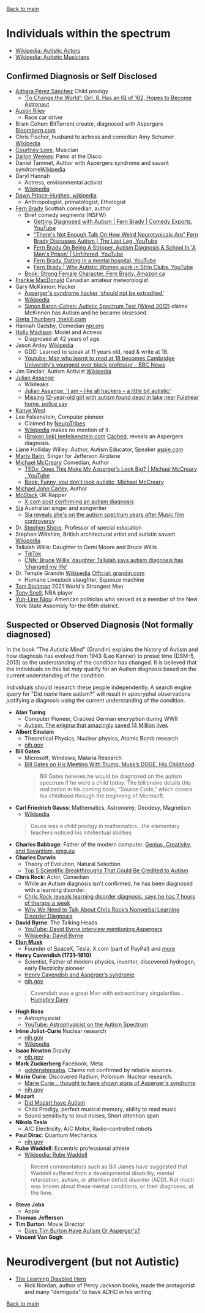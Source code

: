 [Back to main](README.md)

# Individuals within the spectrum

* [Wikipedia: Autistic Actors](https://en.wikipedia.org/wiki/Category:Autistic_actors)
* [Wikipedia: Autistic Musicians](https://en.wikipedia.org/wiki/Category:Autistic_musicians)

## Confirmed Diagnosis or Self Disclosed

* [Adhara Pérez Sánchez](https://en.wikipedia.org/wiki/Adhara_P%C3%A9rez_S%C3%A1nchez) Child prodigy
  * [‘To Change the World': Girl, 8, Has an IQ of 162, Hopes to Become Astronaut](https://www.nbcsandiego.com/news/local/to-change-the-world-girl-8-has-an-iq-of-162-hopes-to-become-astronaut/2279752/)
* [Austin Riley](https://www.ctvnews.ca/w5/canadian-race-car-driver-austin-riley-inspires-on-and-off-the-track-1.6629956)
  * Race car driver
* Bram Cohen: BitTorrent creator, diagnosed with Aspergers [Bloomberg.com](https://www.bloomberg.com/news/articles/2008-10-15/bittorrents-bram-cohen-isnt-limited-by-aspergers)
* Chris Fischer, husband to actress and comedian Amy Schumer [Wikipedia](https://en.wikipedia.org/wiki/Chris_Fischer)
* [Courtney Love](https://the-genius-of-autism.fandom.com/wiki/Courtney_Love), Musician
* [Dallon Weekes](https://en.wikipedia.org/wiki/Dallon_Weekes): Panic at the Disco
* Daniel Tammet, Author with Aspergers syndrome and savant syndrome[Wikipedia](https://en.wikipedia.org/wiki/Daniel_Tammet)
* Daryl Hannah
  * Actress, environmental activist
  * [Wikipedia](https://en.wikipedia.org/wiki/Daryl_Hannah)
* [Dawn Prince-Hughes, wikipedia](https://en.wikipedia.org/wiki/Dawn_Prince-Hughes)
  * Anthropologist, primatologist, Ethologist
* [Fern Brady](https://en.wikipedia.org/wiki/Fern_Brady) Scottish comedian, author
  * Brief comedy segments (NSFW)
    * [Getting Diagnosed with Autism | Fern Brady | Comedy Exports, YouTube](https://www.youtube.com/watch?v=Ufe-2f5DpPE)
    * [“There's Not Enough Talk On How Weird Neurotypicals Are” Fern Brady Discusses Autism | The Last Leg, YouTube](https://www.youtube.com/watch?v=HaqsScc32nQ)
    * [Fern Brady On Being A Stripper, Autism Diagnosis & School In 'A Men's Prison' | Unfiltered, YouTube](https://www.youtube.com/watch?v=rHLnaHJwATk)
    * [Fern Brady, Dating in a mental hospital, YouTube](https://www.youtube.com/watch?v=7wW3prj-FIo)
    * [Fern Brady | Why Autistic Women work in Strip Clubs, YouTube](https://www.youtube.com/watch?v=YpArzKAmbo8)
  * [Book: Strong Female Character, Fern Brady, Amazon.ca](https://www.amazon.ca/Strong-Female-Character-Fern-Brady/dp/0593582500)
* [Frankie MacDonald](https://en.wikipedia.org/wiki/Frankie_MacDonald) Canadian amateur meteorologist
* Gary McKinnon: Hacker
  * [Asperger's syndrome hacker 'should not be extradited'](https://www.theguardian.com/technology/2009/jul/14/gary-mckinnon-aspergers-hacking)
  * [Wikipedia](https://en.wikipedia.org/wiki/Gary_McKinnon)
  * [Simon Baron-Cohen: Autistic Spectrum Test (Wired 2012)](https://www.youtube.com/watch?v=LYys7rhRcDU) claims McKinnon has Autism and he became obsessed.
* [Greta Thunberg, thehill.com](https://thehill.com/changing-america/well-being/468091-opinion-activist-greta-thunbergs-autism-doesnt-hold-her-back/)
* Hannah Gadsby, Comedian [npr.org](https://www.npr.org/2020/05/26/862081893/autism-spectrum-diagnosis-helped-comic-hannah-gadsby-be-kinder-to-herself)
* [Holly Madison](https://people.com/holly-madison-intimate-emotional-connection-boyfriend-autism-diagnosis-exclusive-8621140): Model and Actress
  * Diagnosed at 42 years of age.
* Jason Arday [Wikipedia](https://en.wikipedia.org/wiki/Jason_Arday)
  * GDD: Learned to speak at 11 years old, read & write at 18.
  * [Youtube: Man who learnt to read at 18 becomes Cambridge University's youngest ever black professor - BBC News](https://youtu.be/g28uXeXz9l8)
* Jim Sinclair, Autism Activist [Wikipedia](https://en.wikipedia.org/wiki/Jim_Sinclair_(activist))
* [Julian Assange](https://assangedefense.org/press-release/day-12-september-23-2020-assangecase/)
  * Wikileaks
  * [Julian Assange: 'I am &ndash; like all hackers &ndash; a little bit autistic'](https://www.independent.co.uk/news/uk/home-news/julian-assange-i-am-ndash-like-all-hackers-ndash-a-little-bit-autistic-2358654.html)
  * [Missing 12-year-old girl with autism found dead in lake near Fulshear home, police say](https://www.dailymail.co.uk/news/article-8764561/Julian-Assange-clearly-autistic-spectrum-doctor-tells-extradition-hearing.html)
* [Kanye West](https://www.cnn.com/2025/02/06/entertainment/kanye-west-autism/index.html)
* Lee Felsenstein, Computer pioneer
  * Claimed by [NeuroTribes](https://www.amazon.ca/Neurotribes-Legacy-Autism-Future-Neurodiversity/dp/0399185615)
  * [Wikipedia](https://en.wikipedia.org/wiki/Lee_Felsenstein) makes no mention of it.
  * [(Broken link) leefelsenstein.com](http://www.leefelsenstein.com/wp-content/uploads/2013/01/My-Path-Through-the-FSM-and-Beyond.pdf) [Cached](./Articles/felsenstein.com/My%20Path%20Through%20the%20FSM%20and%20Beyond.html), reveals an Aspergers diagnosis.
* Liane Holliday Willey: Author, Autism Educator, Speaker [aspie.com](http://www.aspie.com/)
* [Marty Balin](https://thecommonthreadgroup.com/rock-and-roll-hall-of-fame-inductee-marty-balin/), Singer for Jefferson Airplane
* [Michael McCreary]() Comedian, Author
  * [TEDx: Does This Make My Asperger’s Look Big? | Michael McCreary , YouTube](https://www.youtube.com/watch?v=jBVpgyIXllw)
  * [Book: Funny, you don't look autistic, Michael McCreary](https://www.annickpress.com/Books/F/Funny-You-Don-t-Look-Autistic)
* [Michael John Carley](https://michaeljohncarley.com/books/), Author
* [MoStack](https://www.youtube.com/watch?v=gkA2cy-xGL8) UK Rapper
  * [X.com post confirming an autism diagnosis](https://x.com/realmostack/status/1094580559983140864)
* [Sia](https://en.wikipedia.org/wiki/Sia) Australian singer and songwriter
  * [Sia reveals she's on the autism spectrum years after Music film controversy](https://ew.com/music/sia-reveals-autism-spectrum-music-controversy/)
* Dr. [Stephen Shore](https://drstephenshore.com/), Professor of special education
* Stephen Wiltshire, British architectural artist and autistic savant [Wikipedia](https://en.wikipedia.org/wiki/Stephen_Wiltshire)
* Tallulah Willis: Daughter to Demi Moore and Bruce Willis
  * [TikTok](https://www.tiktok.com/@todayshow/video/7416021291498523947)
  * [CNN: Bruce Willis’ daughter Tallulah says autism diagnosis has ‘changed my life’](https://www.cnn.com/2024/03/18/entertainment/tallulah-willis-autism/index.html)
* Dr. Temple Grandin [Wikipedia](https://en.wikipedia.org/wiki/Temple_Grandin) [Official: grandin.com](https://www.grandin.com/)
  * Humane Livestock slaughter, Squeeze machine
* [Tom Stoltman](https://barbend.com/strongman-tom-stoltman-autism-is-a-superpower/) 2021 World's Strongest Man
* [Tony Snell](https://people.com/nba-star-tony-snell-autism-diagnosis-at-31-7548235#:~:text=After%20taking%20that%20initiative%20last,%2C%20speech%20and%20nonverbal%20communication.%22), NBA player
* [Yuh-Line Niou](https://en.wikipedia.org/wiki/Yuh-Line_Niou): American politician who served as a member of the New York State Assembly for the 65th district.

## Suspected or Observed Diagnosis (Not formally diagnosed)

In the book "The Autistic Mind" (Grandin) explains the history of Autism and how diagnosis has evolved from 1943 (Leo Kanner) to preset time (DSM-5, 2013) as the understanding of the condition has changed. It is believed that the individuals on this list _may_ qualify for an Autism diagnosis based on the current understanding of the condition.

Individuals should research these people independently. A search engine query for "Did _name_ have autism?" will result in apocryphal observations justifying a diagnosis using the current understanding of the condition.


* **Alan Turing**
  * Computer Pioneer, Cracked German encryption during WWII
  * [Autism: The enigma that amazingly saved 14 Million lives](https://www.autismparentingmagazine.com/autism-enigma-amazingly-saved-lives/)
* **Albert Einstein**
  * Theoretical Physics, Nuclear physics, Atomic Bomb research
  * [nih.gov](https://www.ncbi.nlm.nih.gov/pmc/articles/PMC539373/#:~:text=According%20to%20the%20standard%20criteria,with%20any%20form%20of%20autism.)
* **Bill Gates**
  * Microsoft, Windows, Malaria Research
  * [Bill Gates on His Meeting With Trump, Musk’s DOGE, His Childhood](https://www.wsj.com/tech/bill-gates-on-his-meeting-with-trump-musks-doge-his-childhood-d4a02114)
    > Bill Gates believes he would be diagnosed on the autism spectrum if he were a child today. The billionaire details this realization in his coming book, “Source Code,” which covers his childhood through the beginning of Microsoft.
* **Carl Friedrich Gauss**: Mathematics, Astronomy, Geodesy, Magnetism
  * [Wikipedia](https://en.wikipedia.org/wiki/Carl_Friedrich_Gauss)
  > Gauss was a child prodigy in mathematics...the elementary teachers noticed his intellectual abilities
* **Charles Babbage**: Father of the modern computer. [Genius, Creativity, and Savantism, pmg.eu](http://professormichaelfitzgerald.eu/genius-creativity-and-savantism/)
* **Charles Darwin**
  * Theory of Evolution, Natural Selection
  * [Top 5 Scientific Breakthroughs That Could Be Credited to Autism](https://www.appliedbehavioranalysisedu.org/top-5-scientific-breakthroughs-that-could-be-credited-to-autism/)
* **Chris Rock**: Actor, Comedian
  * While an Autism diagnosis isn't confirmed, he has been diagnosed with a learning disorder.
  * [Chris Rock reveals learning disorder diagnosis, says he has 7 hours of therapy a week](https://www.today.com/health/chris-rock-reveals-nonverbal-learning-disorder-diagnosis-t192072)
  * [Why We Need to Talk About Chris Rock’s Nonverbal Learning Disorder Diagnosis](https://psychcentral.com/disorders/chris-rock-nonverbal-learning-disorder)
* **David Byrne**: The Talking Heads
  * [YouTube: David Byrne interview mentioning Aspergers](https://www.youtube.com/watch?v=vtX6emk6U5k)
  * [Wikipedia: David Byrne](https://en.wikipedia.org/wiki/David_Byrne)
* **[Elon Musk](https://www.bbc.com/news/world-us-canada-57045770)**
  * Founder of SpaceX, Tesla, X.com (part of PayPal) and [more](https://en.wikipedia.org/wiki/Elon_Musk)
* **Henry Cavendish (1731–1810)**
  * Scientist, Father of modern physics, inventor, discovered hydrogen, early Electricity pioneer
  * [Henry Cavendish and Asperger’s syndrome](https://www.sciencedirect.com/science/article/abs/pii/S0191886909000294)
  * [nih.gov](https://www.ncbi.nlm.nih.gov/pmc/articles/PMC539373/#:~:text=According%20to%20the%20standard%20criteria,with%20any%20form%20of%20autism.)
  > Cavendish was a great Man with extraordinary singularities...  
  > [Humphry Davy](https://www.goodreads.com/quotes/952997-author-cavendish-3980665-was-a-great-man-with-extraordinary-singularities-his-voice-was)
* **Hugh Ross**
  * Astrophysicist
  * [YouTube: Astrophysicist on the Autism Spectrum](https://www.youtube.com/watch?v=QxGy9OsF-fg)
* **Irène Joliot-Curie** Nuclear research
  * [nih.gov](https://www.ncbi.nlm.nih.gov/pmc/articles/PMC539373/#:~:text=According%20to%20the%20standard%20criteria,with%20any%20form%20of%20autism.)
  * [Wikipedia](https://en.wikipedia.org/wiki/Ir%C3%A8ne_Joliot-Curie)
* **Isaac Newton** Gravity
  * [nih.gov](https://www.ncbi.nlm.nih.gov/pmc/articles/PMC539373/#:~:text=According%20to%20the%20standard%20criteria,with%20any%20form%20of%20autism.)
* **Mark Zuckerberg** Facebook, Meta
  * [goldenstepsaba](https://www.goldenstepsaba.com/resources/is-mark-zuckerberg-autistic#:~:text=on%20the%20spectrum.-,In%202013%2C%20Zuckerberg%20made%20a%20public%20statement%20that%20he%20has,a%20milder%20form%20of%20autism). Claims not confirmed by reliable sources.
* **Marie Curie**: Discovered Radium, Polonium. Nuclear research.
  * [Marie Curie... thought to have shown signs of Asperger's syndrome](https://recognitionhealth.com/autism-spectrum-disorder/#:~:text=Isaac%20Newton%2C%20Albert%20Einstein%20and,from%20family%20and%20social%20services.)
  * [nih.gov](https://www.ncbi.nlm.nih.gov/pmc/articles/PMC539373/)
* **Mozart**
  * [Did Mozart have Autism](https://www.crossrivertherapy.com/autism/did-mozart-have-autism)
  * Child Prodigy, perfect musical memory, ability to read music
  * Sound sensitivity to loud noises, Short attention span
* **Nikola Tesla**
  * A/C Electricity, A/C Motor, Radio-controlled robots
* **Paul Dirac**: Quantum Mechanics
  * [nih.gov](https://www.ncbi.nlm.nih.gov/pmc/articles/PMC539373/#:~:text=According%20to%20the%20standard%20criteria,with%20any%20form%20of%20autism.)
* **Rube Waddell**: Eccentric professional athlete
  * [Wikipedia: Rube Waddell](https://en.wikipedia.org/wiki/Rube_Waddell)
  >  Recent commentators such as Bill James have suggested that Waddell suffered from a developmental disability, mental retardation, autism, or attention deficit disorder (ADD). Not much was known about these mental conditions, or their diagnoses, at the time.
* **Steve Jobs**
  * Apple
* **Thomas Jefferson**
* **Tim Burton**: Movie Director
  * [Does Tim Burton Have Autism Or Asperger's?](https://www.goldenstepsaba.com/resources/does-tim-burton-have-autism)
* **Vincent Van Gogh**

# Neurodivergent (but not Autistic)

* [The Learning Disabled Hero](https://rickriordan.com/2005/09/the-learning-disabled-hero/)
  * Rick Riordan, author of Percy Jackson books, made the protagonist and many "demigods" to have ADHD in his writing.

[Back to main](README.md)